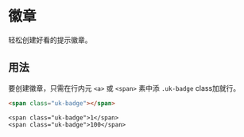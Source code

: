 # 徽章

<p class="uk-text-lead">轻松创建好看的提示徽章。 </p>

## 用法

要创建徽章，只需在行内元 `<a>` 或 `<span>` 素中添 `.uk-badge` class加就行。

```html
<span class="uk-badge"></span>
```

```example
<span class="uk-badge">1</span>
<span class="uk-badge">100</span>
```
